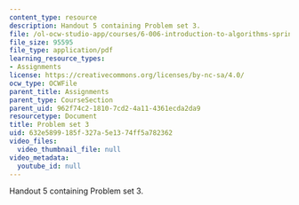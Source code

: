 ```yaml
---
content_type: resource
description: Handout 5 containing Problem set 3.
file: /ol-ocw-studio-app/courses/6-006-introduction-to-algorithms-spring-2008/632e5899185f327a5e1374ff5a782362_ps3.pdf
file_size: 95595
file_type: application/pdf
learning_resource_types:
- Assignments
license: https://creativecommons.org/licenses/by-nc-sa/4.0/
ocw_type: OCWFile
parent_title: Assignments
parent_type: CourseSection
parent_uid: 962f74c2-1810-7cd2-4a11-4361ecda2da9
resourcetype: Document
title: Problem set 3
uid: 632e5899-185f-327a-5e13-74ff5a782362
video_files:
  video_thumbnail_file: null
video_metadata:
  youtube_id: null
---
```

Handout 5 containing Problem set 3.
